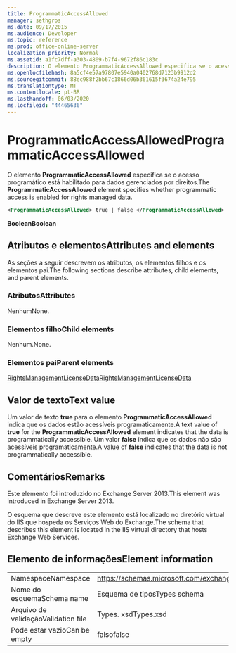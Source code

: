 ```yaml
---
title: ProgrammaticAccessAllowed
manager: sethgros
ms.date: 09/17/2015
ms.audience: Developer
ms.topic: reference
ms.prod: office-online-server
localization_priority: Normal
ms.assetid: a1fc7dff-a303-4809-b7f4-9672f86c183c
description: O elemento ProgrammaticAccessAllowed especifica se o acesso programático está habilitado para dados gerenciados por direitos.
ms.openlocfilehash: 8a5cf4e57a97807e5940a0402768d7123b9912d2
ms.sourcegitcommit: 88ec988f2bb67c1866d06b361615f3674a24e795
ms.translationtype: MT
ms.contentlocale: pt-BR
ms.lasthandoff: 06/03/2020
ms.locfileid: "44465636"
---
```

# <a name="programmaticaccessallowed"></a><span data-ttu-id="91708-103">ProgrammaticAccessAllowed</span><span class="sxs-lookup"><span data-stu-id="91708-103">ProgrammaticAccessAllowed</span></span>

<span data-ttu-id="91708-104">O elemento **ProgrammaticAccessAllowed** especifica se o acesso programático está habilitado para dados gerenciados por direitos.</span><span class="sxs-lookup"><span data-stu-id="91708-104">The **ProgrammaticAccessAllowed** element specifies whether programmatic access is enabled for rights managed data.</span></span> 
  
```XML
<ProgrammaticAccessAllowed> true | false </ProgrammaticAccessAllowed>
```

 <span data-ttu-id="91708-105">**Boolean**</span><span class="sxs-lookup"><span data-stu-id="91708-105">**Boolean**</span></span>
## <a name="attributes-and-elements"></a><span data-ttu-id="91708-106">Atributos e elementos</span><span class="sxs-lookup"><span data-stu-id="91708-106">Attributes and elements</span></span>

<span data-ttu-id="91708-107">As seções a seguir descrevem os atributos, os elementos filhos e os elementos pai.</span><span class="sxs-lookup"><span data-stu-id="91708-107">The following sections describe attributes, child elements, and parent elements.</span></span>
  
### <a name="attributes"></a><span data-ttu-id="91708-108">Atributos</span><span class="sxs-lookup"><span data-stu-id="91708-108">Attributes</span></span>

<span data-ttu-id="91708-109">Nenhum</span><span class="sxs-lookup"><span data-stu-id="91708-109">None.</span></span>
  
### <a name="child-elements"></a><span data-ttu-id="91708-110">Elementos filho</span><span class="sxs-lookup"><span data-stu-id="91708-110">Child elements</span></span>

<span data-ttu-id="91708-111">Nenhum.</span><span class="sxs-lookup"><span data-stu-id="91708-111">None.</span></span>
  
### <a name="parent-elements"></a><span data-ttu-id="91708-112">Elementos pai</span><span class="sxs-lookup"><span data-stu-id="91708-112">Parent elements</span></span>

[<span data-ttu-id="91708-113">RightsManagementLicenseData</span><span class="sxs-lookup"><span data-stu-id="91708-113">RightsManagementLicenseData</span></span>](rightsmanagementlicensedata.md)
  
## <a name="text-value"></a><span data-ttu-id="91708-114">Valor de texto</span><span class="sxs-lookup"><span data-stu-id="91708-114">Text value</span></span>

<span data-ttu-id="91708-115">Um valor de texto **true** para o elemento **ProgrammaticAccessAllowed** indica que os dados estão acessíveis programaticamente.</span><span class="sxs-lookup"><span data-stu-id="91708-115">A text value of **true** for the **ProgrammaticAccessAllowed** element indicates that the data is programmatically accessible.</span></span> <span data-ttu-id="91708-116">Um valor **false** indica que os dados não são acessíveis programaticamente.</span><span class="sxs-lookup"><span data-stu-id="91708-116">A value of **false** indicates that the data is not programmatically accessible.</span></span> 
  
## <a name="remarks"></a><span data-ttu-id="91708-117">Comentários</span><span class="sxs-lookup"><span data-stu-id="91708-117">Remarks</span></span>

<span data-ttu-id="91708-118">Este elemento foi introduzido no Exchange Server 2013.</span><span class="sxs-lookup"><span data-stu-id="91708-118">This element was introduced in Exchange Server 2013.</span></span>
  
<span data-ttu-id="91708-119">O esquema que descreve este elemento está localizado no diretório virtual do IIS que hospeda os Serviços Web do Exchange.</span><span class="sxs-lookup"><span data-stu-id="91708-119">The schema that describes this element is located in the IIS virtual directory that hosts Exchange Web Services.</span></span>
  
## <a name="element-information"></a><span data-ttu-id="91708-120">Elemento de informações</span><span class="sxs-lookup"><span data-stu-id="91708-120">Element information</span></span>

|||
|:-----|:-----|
|<span data-ttu-id="91708-121">Namespace</span><span class="sxs-lookup"><span data-stu-id="91708-121">Namespace</span></span>  <br/> |https://schemas.microsoft.com/exchange/services/2006/types  <br/> |
|<span data-ttu-id="91708-122">Nome do esquema</span><span class="sxs-lookup"><span data-stu-id="91708-122">Schema name</span></span>  <br/> |<span data-ttu-id="91708-123">Esquema de tipos</span><span class="sxs-lookup"><span data-stu-id="91708-123">Types schema</span></span>  <br/> |
|<span data-ttu-id="91708-124">Arquivo de validação</span><span class="sxs-lookup"><span data-stu-id="91708-124">Validation file</span></span>  <br/> |<span data-ttu-id="91708-125">Types. xsd</span><span class="sxs-lookup"><span data-stu-id="91708-125">Types.xsd</span></span>  <br/> |
|<span data-ttu-id="91708-126">Pode estar vazio</span><span class="sxs-lookup"><span data-stu-id="91708-126">Can be empty</span></span>  <br/> |<span data-ttu-id="91708-127">falso</span><span class="sxs-lookup"><span data-stu-id="91708-127">false</span></span>  <br/> |
   

